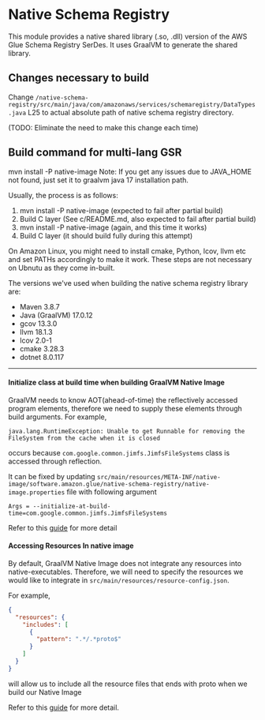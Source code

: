 # Native Schema Registry 

This module provides a native shared library (.so, .dll) version of the AWS Glue Schema Registry SerDes. 
It uses GraalVM to generate the shared library. 

## Changes necessary to build
Change `/native-schema-registry/src/main/java/com/amazonaws/services/schemaregistry/DataTypes.java` L25 to actual absolute path of native schema registry directory. 

(TODO: Eliminate the need to make this change each time)

## Build command for multi-lang GSR
mvn install -P native-image
Note: If you get any issues due to JAVA_HOME not found, just set it to graalvm java 17 installation path.


Usually, the process is as follows:
1. mvn install -P native-image (expected to fail after partial build)
2. Build C layer (See c/README.md, also expected to fail after partial build) 
3. mvn install -P native-image (again, and this time it works)
4. Build C layer (it should build fully during this attempt)

On Amazon Linux, you might need to install cmake, Python, lcov, llvm etc and set PATHs accordingly to make it work. These steps are not necessary on Ubnutu as they come in-built.

The versions we've used when building the native schema registry library are:
- Maven 3.8.7
- Java (GraalVM) 17.0.12
- gcov 13.3.0
- llvm 18.1.3
- lcov 2.0-1
- cmake 3.28.3
- dotnet 8.0.117

-------------

#### Initialize class at build time when building GraalVM Native Image
GraalVM needs to know AOT(ahead-of-time) the reflectively accessed program elements, therefore we
need to supply these elements through build arguments. For example,
```
java.lang.RuntimeException: Unable to get Runnable for removing the FileSystem from the cache when it is closed
```
occurs because `com.google.common.jimfs.JimfsFileSystems` class is accessed through reflection. 

It can be fixed by updating `src/main/resources/META-INF/native-image/software.amazon.glue/native-schema-registry/native-image.properties`
file with following argument
```properties
Args = --initialize-at-build-time=com.google.common.jimfs.JimfsFileSystems
```
Refer to this [guide](https://www.graalvm.org/22.0/reference-manual/native-image/Reflection/) 
for more detail

#### Accessing Resources In native image
By default, GraalVM Native Image does not integrate any resources into native-executables. Therefore,
we will need to specify the resources we would like to integrate in `src/main/resources/resource-config.json`.

For example,
```json
{
  "resources": {
    "includes": [
      {
        "pattern": ".*/.*proto$"
      }
    ]
  }
}

```
will allow us to include all the resource files that ends with proto when we build our Native Image

Refer to this [guide](https://www.graalvm.org/22.1/reference-manual/native-image/Resources/) for more detail.
